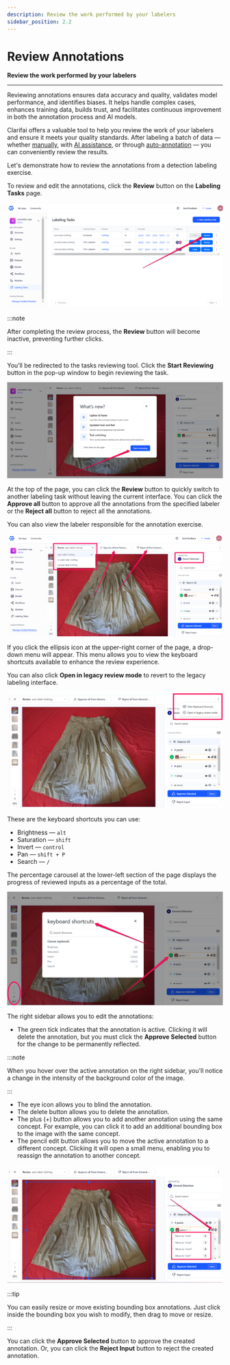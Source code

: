 ```yaml
---
description: Review the work performed by your labelers
sidebar_position: 2.2
---
```


# Review Annotations

**Review the work performed by your labelers**
<hr />

Reviewing annotations ensures data accuracy and quality, validates model performance, and identifies biases. It helps handle complex cases, enhances training data, builds trust, and facilitates continuous improvement in both the annotation process and AI models.

Clarifai offers a valuable tool to help you review the work of your labelers and ensure it meets your quality standards. After labeling a batch of data — whether [manually](https://docs.clarifai.com/portal-guide/annotate/create-a-task), with [AI assistance](https://docs.clarifai.com/portal-guide/annotate/create-a-task), or through [auto-annotation](https://docs.clarifai.com/portal-guide/annotate/auto-annotation) — you can conveniently review the results.

Let's demonstrate how to review the annotations from a detection labeling exercise.

To review and edit the annotations, click the **Review** button on the **Labeling Tasks** page. 

![](/img/images1/review-1.png)

:::note

After completing the review process, the **Review** button will become inactive, preventing further clicks.

:::

You’ll be redirected to the tasks reviewing tool. Click the **Start Reviewing** button in the pop-up window to begin reviewing the task.

![](/img/images1/review-2.png)

At the top of the page, you can click the **Review** button to quickly switch to another labeling task without leaving the current interface. You can click the **Approve all** button to approve all the annotations from the specified labeler or the **Reject all** button to reject all the annotations.

You can also view the labeler responsible for the annotation exercise. 

![](/img/images1/review-3.png)

If you click the ellipsis icon at the upper-right corner of the page, a drop-down menu will appear. This menu allows you to view the keyboard shortcuts available to enhance the review experience. 

You can also click **Open in legacy review mode** to revert to the legacy labeling interface. 

![](/img/images1/review-4.png)

These are the keyboard shortcuts you can use:

- Brightness — `alt`
- Saturation — `shift`
- Invert — `control`
- Pan — `shift + P`
- Search — ` / `

The percentage carousel at the lower-left section of the page displays the progress of reviewed inputs as a percentage of the total.

![](/img/images1/review-5.png)

The right sidebar allows you to edit the annotations: 

- The green tick indicates that the annotation is active. Clicking it will delete the annotation, but you must click the **Approve Selected** button for the change to be permanently reflected.

:::note

When you hover over the active annotation on the right sidebar, you'll notice a change in the intensity of the background color of the image.

:::

- The eye icon allows you to blind the annotation.
- The delete button allows you to delete the annotation.
- The plus (+) button allows you to add another annotation using the same concept. For example, you can click it to add an additional bounding box to the image with the same concept.
- The pencil edit button allows you to move the active annotation to a different concept. Clicking it will open a small menu, enabling you to reassign the annotation to another concept.

![](/img/images1/review-6.png)

:::tip

You can easily resize or move existing bounding box annotations. Just click inside the bounding box you wish to modify, then drag to move or resize. 

:::

You can click the **Approve Selected** button to approve the created annotation. Or, you can click the **Reject Input** button to reject the created annotation. 




